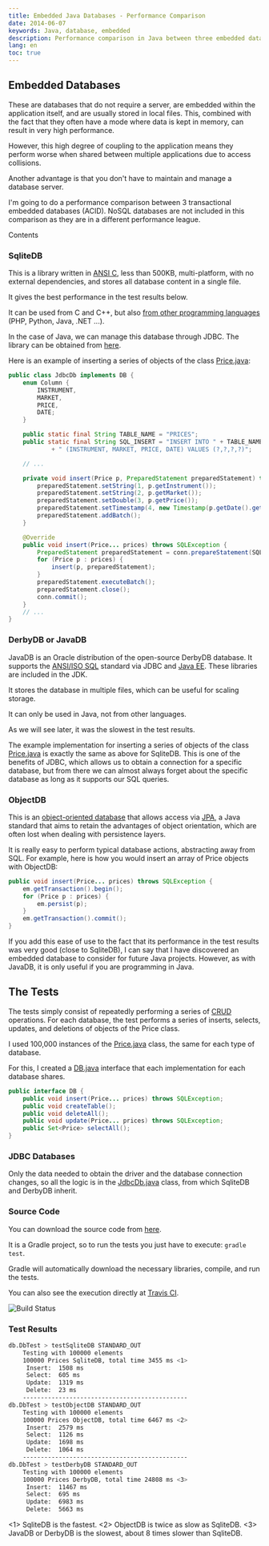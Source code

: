 ```yaml
---
title: Embedded Java Databases - Performance Comparison
date: 2014-06-07
keywords: Java, database, embedded
description: Performance comparison in Java between three embedded databases like Derby/JavaDB, Sqlite, and ObjectDB
lang: en
toc: true
---
```


## Embedded Databases

These are databases that do not require a server, are embedded within the application itself, and are usually stored in local files. This, combined with the fact that they often have a mode where data is kept in memory, can result in very high performance.

However, this high degree of coupling to the application means they perform worse when shared between multiple applications due to access collisions.

Another advantage is that you don't have to maintain and manage a database server.

I'm going to do a performance comparison between 3 transactional embedded databases (ACID). NoSQL databases are not included in this comparison as they are in a different performance league.

Contents

### SqliteDB

This is a library written in [ANSI C](https://es.wikipedia.org/wiki/ANSI_C), less than 500KB, multi-platform, with no external dependencies, and stores all database content in a single file.

It gives the best performance in the test results below.

It can be used from C and C++, but also [from other programming languages](https://es.wikipedia.org/wiki/Sqlite#Lenguajes_de_programaci.C3.B3n) (PHP, Python, Java, .NET ...).

In the case of Java, we can manage this database through JDBC. The library can be obtained from [here](https://bitbucket.org/xerial/sqlite-jdbc).

Here is an example of inserting a series of objects of the class [Price.java](../java_embedded_databases/blob/master/src/main/java/domain/Price.java):

```java
public class JdbcDb implements DB {
    enum Column {
        INSTRUMENT,
        MARKET,
        PRICE,
        DATE;
    }

    public static final String TABLE_NAME = "PRICES";
    public static final String SQL_INSERT = "INSERT INTO " + TABLE_NAME
            + " (INSTRUMENT, MARKET, PRICE, DATE) VALUES (?,?,?,?)";

    // ...

    private void insert(Price p, PreparedStatement preparedStatement) throws SQLException {
        preparedStatement.setString(1, p.getInstrument());
        preparedStatement.setString(2, p.getMarket());
        preparedStatement.setDouble(3, p.getPrice());
        preparedStatement.setTimestamp(4, new Timestamp(p.getDate().getTime()));
        preparedStatement.addBatch();
    }

    @Override
    public void insert(Price... prices) throws SQLException {
        PreparedStatement preparedStatement = conn.prepareStatement(SQL_INSERT);
        for (Price p : prices) {
            insert(p, preparedStatement);
        }
        preparedStatement.executeBatch();
        preparedStatement.close();
        conn.commit();
    }
    // ...
}
```

### DerbyDB or JavaDB

JavaDB is an Oracle distribution of the open-source DerbyDB database. It supports the [ANSI/ISO SQL](https://es.wikipedia.org/wiki/SQL) standard via JDBC and [Java EE](https://es.wikipedia.org/wiki/Java_EE). These libraries are included in the JDK.

It stores the database in multiple files, which can be useful for scaling storage.

It can only be used in Java, not from other languages.

As we will see later, it was the slowest in the test results.

The example implementation for inserting a series of objects of the class [Price.java](../java_embedded_databases/blob/master/src/main/java/domain/Price.java) is exactly the same as above for SqliteDB. This is one of the benefits of JDBC, which allows us to obtain a connection for a specific database, but from there we can almost always forget about the specific database as long as it supports our SQL queries.

### ObjectDB

This is an [object-oriented database](https://es.wikipedia.org/wiki/Base_de_datos_orientada_a_objetos) that allows access via [JPA](https://es.wikipedia.org/wiki/Java_Persistence_API), a Java standard that aims to retain the advantages of object orientation, which are often lost when dealing with persistence layers.

It is really easy to perform typical database actions, abstracting away from SQL. For example, here is how you would insert an array of Price objects with ObjectDB:

```java
public void insert(Price... prices) throws SQLException {
    em.getTransaction().begin();
    for (Price p : prices) {
        em.persist(p);
    }
    em.getTransaction().commit();
}
```

If you add this ease of use to the fact that its performance in the test results was very good (close to SqliteDB), I can say that I have discovered an embedded database to consider for future Java projects. However, as with JavaDB, it is only useful if you are programming in Java.

## The Tests

The tests simply consist of repeatedly performing a series of [CRUD](https://es.wikipedia.org/wiki/CRUD) operations. For each database, the test performs a series of inserts, selects, updates, and deletions of objects of the Price class.

I used 100,000 instances of the [Price.java](../java_embedded_databases/blob/master/src/main/java/domain/Price.java) class, the same for each type of database.

For this, I created a [DB.java](../java_embedded_databases/blob/master/src/main/java/db/DB.java) interface that each implementation for each database shares.

```java
public interface DB {
    public void insert(Price... prices) throws SQLException;
    public void createTable();
    public void deleteAll();
    public void update(Price... prices) throws SQLException;
    public Set<Price> selectAll();
}
```

### JDBC Databases

Only the data needed to obtain the driver and the database connection changes, so all the logic is in the [JdbcDb.java](../java_embedded_databases/blob/master/src/main/java/db/JdbcDb.java) class, from which SqliteDB and DerbyDB inherit.

### Source Code

You can download the source code from [here](https://github.com/carlosvin/java_embedded_databases).

It is a Gradle project, so to run the tests you just have to execute: `gradle test`.

Gradle will automatically download the necessary libraries, compile, and run the tests.

You can also see the execution directly at [Travis CI](https://travis-ci.org/carlosvin/java_embedded_databases).

![Build Status](https://travis-ci.org/carlosvin/java_embedded_databases.svg)

### Test Results

```bash
db.DbTest > testSqliteDB STANDARD_OUT
    Testing with 100000 elements
    100000 Prices SqliteDB, total time 3455 ms <1>
     Insert:  1508 ms
     Select:  605 ms
     Update:  1319 ms
     Delete:  23 ms
    ----------------------------------------------
db.DbTest > testObjectDB STANDARD_OUT
    Testing with 100000 elements
    100000 Prices ObjectDB, total time 6467 ms <2>
     Insert:  2579 ms
     Select:  1126 ms
     Update:  1698 ms
     Delete:  1064 ms
    ----------------------------------------------
db.DbTest > testDerbyDB STANDARD_OUT
    Testing with 100000 elements
    100000 Prices DerbyDB, total time 24808 ms <3>
     Insert:  11467 ms
     Select:  695 ms
     Update:  6983 ms
     Delete:  5663 ms
```

<1> SqliteDB is the fastest.
<2> ObjectDB is twice as slow as SqliteDB.
<3> JavaDB or DerbyDB is the slowest, about 8 times slower than SqliteDB.
